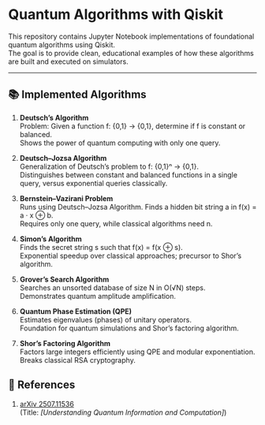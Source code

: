 # Quantum Algorithms with Qiskit

This repository contains Jupyter Notebook implementations of foundational quantum algorithms using Qiskit.  
The goal is to provide clean, educational examples of how these algorithms are built and executed on simulators.  

---

## 📚 Implemented Algorithms  

1. **Deutsch’s Algorithm**  
   Problem: Given a function f: {0,1} → {0,1}, determine if f is constant or balanced.  
   Shows the power of quantum computing with only one query.  

2. **Deutsch–Jozsa Algorithm**  
   Generalization of Deutsch’s problem to f: {0,1}ⁿ → {0,1}.  
   Distinguishes between constant and balanced functions in a single query, versus exponential queries classically.  

3. **Bernstein–Vazirani Problem**  
   Runs using Deutsch–Jozsa Algorithm. Finds a hidden bit string a in f(x) = a · x ⊕ b.  
   Requires only one query, while classical algorithms need n.  

4. **Simon’s Algorithm**  
   Finds the secret string s such that f(x) = f(x ⊕ s).  
   Exponential speedup over classical approaches; precursor to Shor’s algorithm.  

5. **Grover’s Search Algorithm**  
   Searches an unsorted database of size N in O(√N) steps.  
   Demonstrates quantum amplitude amplification.  

6. **Quantum Phase Estimation (QPE)**  
   Estimates eigenvalues (phases) of unitary operators.  
   Foundation for quantum simulations and Shor’s factoring algorithm.  

7. **Shor’s Factoring Algorithm**  
   Factors large integers efficiently using QPE and modular exponentiation.  
   Breaks classical RSA cryptography.  

## 📖 References

1. [arXiv 2507.11536](https://arxiv.org/abs/2507.11536)  
   (Title: *[Understanding Quantum Information and Computation]*) 
